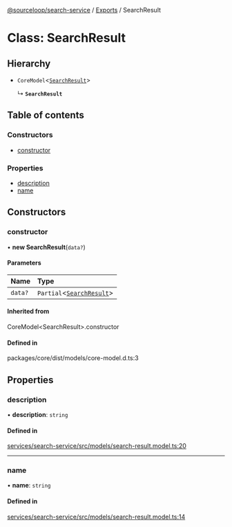 [@sourceloop/search-service](../README.md) / [Exports](../modules.md) / SearchResult

# Class: SearchResult

## Hierarchy

- `CoreModel`<[`SearchResult`](SearchResult.md)\>

  ↳ **`SearchResult`**

## Table of contents

### Constructors

- [constructor](SearchResult.md#constructor)

### Properties

- [description](SearchResult.md#description)
- [name](SearchResult.md#name)

## Constructors

### constructor

• **new SearchResult**(`data?`)

#### Parameters

| Name | Type |
| :------ | :------ |
| `data?` | `Partial`<[`SearchResult`](SearchResult.md)\> |

#### Inherited from

CoreModel<SearchResult\>.constructor

#### Defined in

packages/core/dist/models/core-model.d.ts:3

## Properties

### description

• **description**: `string`

#### Defined in

[services/search-service/src/models/search-result.model.ts:20](https://github.com/sourcefuse/loopback4-microservice-catalog/blob/93a7f917/services/search-service/src/models/search-result.model.ts#L20)

___

### name

• **name**: `string`

#### Defined in

[services/search-service/src/models/search-result.model.ts:14](https://github.com/sourcefuse/loopback4-microservice-catalog/blob/93a7f917/services/search-service/src/models/search-result.model.ts#L14)
